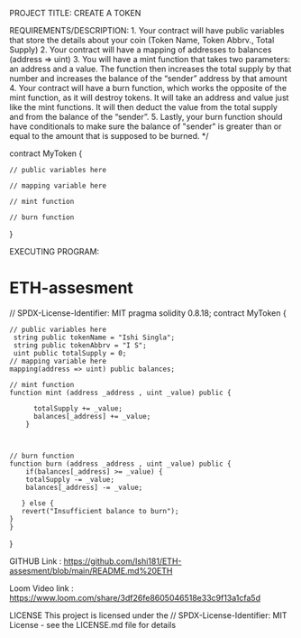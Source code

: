 PROJECT TITLE:
CREATE A TOKEN

REQUIREMENTS/DESCRIPTION:
    1. Your contract will have public variables that store the details about your coin (Token Name, Token Abbrv., Total Supply)
    2. Your contract will have a mapping of addresses to balances (address => uint)
    3. You will have a mint function that takes two parameters: an address and a value. 
       The function then increases the total supply by that number and increases the balance 
       of the “sender” address by that amount
    4. Your contract will have a burn function, which works the opposite of the mint function, as it will destroy tokens. 
       It will take an address and value just like the mint functions. It will then deduct the value from the total supply 
       and from the balance of the “sender”.
    5. Lastly, your burn function should have conditionals to make sure the balance of "sender" is greater than or equal 
       to the amount that is supposed to be burned.
*/

contract MyToken {

    // public variables here

    // mapping variable here

    // mint function

    // burn function

}

EXECUTING PROGRAM:
# ETH-assesment
// SPDX-License-Identifier: MIT
pragma solidity 0.8.18;
contract MyToken {

    // public variables here
     string public tokenName = "Ishi Singla";
     string public tokenAbbrv = "I S";
     uint public totalSupply = 0;
    // mapping variable here
    mapping(address => uint) public balances;

    // mint function
    function mint (address _address , uint _value) public {
        
          totalSupply += _value;
          balances[_address] += _value;
        }



    // burn function
    function burn (address _address , uint _value) public {
        if(balances[_address] >= _value) {
        totalSupply -= _value;
        balances[_address] -= _value;

       } else {
       revert("Insufficient balance to burn");
    }
    }
}

GITHUB Link :
https://github.com/Ishi181/ETH-assesment/blob/main/README.md%20ETH

Loom Video link :
https://www.loom.com/share/3df26fe8605046518e33c9f13a1cfa5d

LICENSE 
This project is licensed under the // SPDX-License-Identifier: MIT License - see the LICENSE.md file for details
